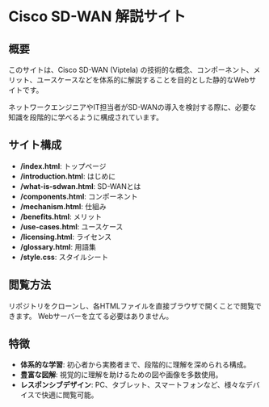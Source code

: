 # Cisco SD-WAN 解説サイト

## 概要

このサイトは、Cisco SD-WAN (Viptela) の技術的な概念、コンポーネント、メリット、ユースケースなどを体系的に解説することを目的とした静的なWebサイトです。

ネットワークエンジニアやIT担当者がSD-WANの導入を検討する際に、必要な知識を段階的に学べるように構成されています。

## サイト構成

- **/index.html**: トップページ
- **/introduction.html**: はじめに
- **/what-is-sdwan.html**: SD-WANとは
- **/components.html**: コンポーネント
- **/mechanism.html**: 仕組み
- **/benefits.html**: メリット
- **/use-cases.html**: ユースケース
- **/licensing.html**: ライセンス
- **/glossary.html**: 用語集
- **/style.css**: スタイルシート

## 閲覧方法

リポジトリをクローンし、各HTMLファイルを直接ブラウザで開くことで閲覧できます。
Webサーバーを立てる必要はありません。

## 特徴

- **体系的な学習**: 初心者から実務者まで、段階的に理解を深められる構成。
- **豊富な図解**: 視覚的に理解を助けるための図や画像を多数使用。
- **レスポンシブデザイン**: PC、タブレット、スマートフォンなど、様々なデバイスで快適に閲覧可能。
